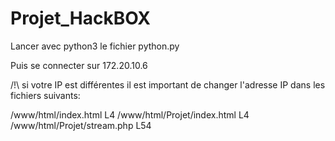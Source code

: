 # Projet_HackBOX

Lancer avec python3 le fichier python.py

Puis se connecter sur 172.20.10.6

/!\ si votre IP est différentes il est important de changer l'adresse IP dans les fichiers suivants:

/www/html/index.html L4
/www/html/Projet/index.html L4
/www/html/Projet/stream.php L54
